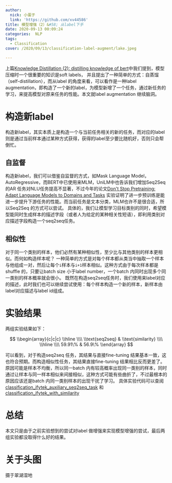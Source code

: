 ```yaml
---
author:
  nick: 小蛋子
  link: 'https://github.com/xv44586'
title: 模型增强（2）&#58; 从label下手
date: 2020-09-13 00:09:24
categories:  NLP
tags:
  - Classification
cover: /2020/09/13/classification-label-augment/lake.jpeg

---
```

<!-- toc -->

上篇[Knowledge Distillation (2): distilling knowledge of bert](https://xv44586.github.io/2020/08/31/bert-01/)中我们提到，模型压缩时一个很重要的知识是soft labels，
并且提出了一种简单的方式：自蒸馏（self-distillation），而从label 的角度来看，可以看作是一种label augmentation，即构造了一个新的label，为模型新增了一个任务，通过新任务的学习，来提高模型对原来任务的性能。本文就label augmentation 继续脑洞。

# 构造新label
构造新label，其实本质上是构造一个与当前任务相关的新的任务，而对应的label则是通过当前样本通过某种方式获得，获得的label至少要比随机好，否则只会帮倒忙。

## 自监督
构造新label，我们可以借鉴自监督的方式，如Mask Language Model，AutoRegressive，而BERT中已使用来MLM，UniLM中也告诉我们增加Seq2Seq的AR 任务对NLU任务提高不显著，不过今年的论文[Don't Stop Pretraining: Adapt Language Models to Domains and Tasks](http://arxiv.org/abs/2004.10964) 实验证明了进一步预训练是能进一步提升下游任务的性能。而当前任务是文本分类，MLM也许不是很合适，所以Seq2Seq 的方式可以尝试。
具体的，我们让模型学习目标类别的同时，希望模型能同时生成样本的描述字段（或者人为给定的某种相关性短语），即利用类别对应描述字段构造一个seq2seq任务。

## 相似性
对于同一个类别的样本，他们必然有某种相似性，至少比与其他类别的样本更相似。而何如构造样本呢？
一种简单的方式是对每个样本都从类当中抽取一个样本与他组成一对，然后让每个<code>i</code>样本与<code>i+1</code>样本相似。这种方式由于每次样本都是shuffle 的，只要让batch size 小于label number，一个batch 内同时出现多个同一类别的样本概率就会很小。
既然在构造seq2seq任务时，我们使用来label对应的描述，此时我们也可以继续尝试使用：每个样本构造一个新的样本，新样本由label对应描述与label id组成。

# 实验结果
两组实验结果如下：

$$
\\begin{array}{c|c|c} 
\\hline \\\\
\\text{seq2seq} & \\text{similarity} \\\\ 
\\hline \\\\
59.91\% & 56.9\% 
\\end{array}
$$

可以看到，对于构造seq2seq 任务，其结果与直接fine-tuning 结果基本一致，这也符合预期。而构造相似性任务，其结果直接fine-tuning 结果相比反而更差了。原因可能是样本不均衡，所以同一batch 内有较高概率出现同一类别的样本，同时通过让样本与同一样本相似来间接相似，这种方式可能有些曲折了，不过最根本的原因应该还是batch 内同一类别样本的出现干扰了学习。
具体实验代码可以查阅[classification_ifytek_auxiliary_seq2seq_task](https://github.com/xv44586/toolkit4nlp/blob/master/examples/classification_ifytek_auxiliary_seq2seq_task.py) 和[classification_ifytek_with_similarity](https://github.com/xv44586/toolkit4nlp/blob/master/examples/classification_ifytek_with_similarity.py)
# 总结
本文只是由于之前实验想到的尝试对label 做增强来实现模型增强的尝试，最后两组实验都没取得什么好的结果。

# 关于头图
摄于翠湖湿地